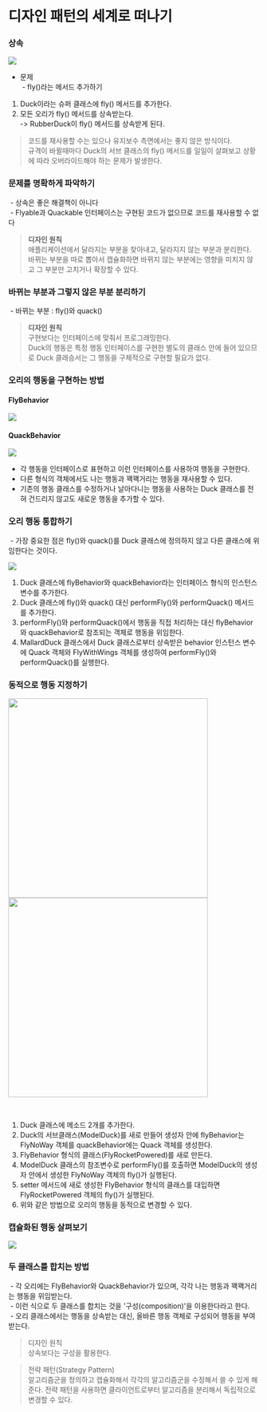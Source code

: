 # 디자인 패턴의 세계로 떠나기

### 상속
<img src="chapter1_abstract.001.jpeg">

* 문제<br>
&nbsp;-&nbsp;fly()라는 메서드 추가하기

1. Duck이라는 슈퍼 클래스에 fly() 메서드를 추가한다.
2. 모든 오리가 fly() 메서드를 상속받는다.<br>
-> RubberDuck이 fly() 메서드를 상속받게 된다.

> 코드를 재사용할 수는 있으나 유지보수 측면에서는 좋지 않은 방식이다.<br>
규격이 바뀔때마다 Duck의 서브 클래스의 fly() 메서드를 일일이 살펴보고 상황에 따라 오버라이드해야 하는 문제가 발생한다.

### 문제를 명확하게 파악하기<br>
&nbsp;-&nbsp;상속은 좋은 해결책이 아니다<br>
&nbsp;-&nbsp;Flyable과 Quackable 인터페이스는 구현된 코드가 없으므로 코드를 재사용할 수 없다
<br>

> **디자인 원칙**<br>
애플리케이션에서 달라지는 부분을 찾아내고, 달라지지 않는 부분과 분리한다.<br>
바뀌는 부분을 따로 뽑아서 캡슐화하면 바뀌지 않는 부분에는 영향을 미치지 않고 그 부분만 고치거나 확장할 수 있다.

### 바뀌는 부분과 그렇지 않은 부분 분리하기<br>
&nbsp;-&nbsp;바뀌는 부분 : fly()와 quack()<br>

> **디자인 원칙**<br>
구현보다는 인터페이스에 맞춰서 프로그래밍한다.<br>
Duck의 행동은 특정 행동 인터페이스를 구현한 별도의 클래스 안에 들어 있으므로 Duck 클래승서는 그 행동을 구체적으로 구현할 필요가 없다.

### 오리의 행동을 구현하는 방법
#### FlyBehavior
<img src="chapter1_interface_fly.001.jpeg">

#### QuackBehavior
<img src="chapter1_interface_quack.001.jpeg">

<br>

* 각 행동을 인터페이스로 표현하고 이런 인터페이스를 사용하여 행동을 구현한다.
* 다른 형식의 객체에서도 나는 행동과 꽥꽥거리는 행동을 재사용할 수 있다.
* 기존의 행동 클래스를 수정하거나 날아다니는 행동을 사용하는 Duck 클래스를 전혀 건드리지 않고도 새로운 행동을 추가할 수 있다.

### 오리 행동 통합하기
&nbsp;-&nbsp;가장 중요한 점은 fly()와 quack()를 Duck 클래스에 정의하지 않고 다른 클래스에 위임한다는 것이다.

<img src="chapter1_main_class.001.jpeg">

<br>

1. Duck 클래스에 flyBehavior와 quackBehavior라는 인터페이스 형식의 인스턴스 변수를 추가한다.
2. Duck 클래스에 fly()와 quack() 대신 performFly()와 performQuack() 메서드를 추가한다.
3. performFly()와 performQuack()에서 행동을 직접 처리하는 대신 flyBehavior와 quackBehavior로 참조되는 객체로 행동을 위임한다.
4. MallardDuck 클래스에서 Duck 클래스로부터 상속받은 behavior 인스턴스 변수에 Quack 객체와 FlyWithWings 객체를 생성하여 performFly()와 performQuack()를 실행한다.

### 동적으로 행동 지정하기
<img src="chapter1_dynamic_behavior1.001.jpeg" style="width:400px;"><br>
<img src="chapter1_dynamic_behavior2.001.jpeg" style="width:400px;">

<br>

1. Duck 클래스에 메소드 2개를 추가한다.
2. Duck의 서브클래스(ModelDuck)를 새로 만들어 생성자 안에 flyBehavior는 FlyNoWay 객체를 quackBehavior에는 Quack 객체를 생성한다.
3. FlyBehavior 형식의 클래스(FlyRocketPowered)를 새로 만든다.
4. ModelDuck 클래스의 참조변수로 performFly()를 호출하면 ModelDuck의 생성자 안에서 생성한 FlyNoWay 객체의 fly()가 실행된다.
5. setter 메서드에 새로 생성한 FlyBehavior 형식의 클래스를 대입하면 FlyRocketPowered 객체의 fly()가 실행된다.
6. 위와 같은 방법으로 오리의 행동을 동적으로 변경할 수 있다.

### 캡슐화된 행동 살펴보기
<img src="capsulation.jpg">

### 두 클래스를 합치는 방법
&nbsp;-&nbsp;각 오리에는 FlyBehavior와 QuackBehavior가 있으며, 각각 나는 행동과 꽥꽥거리는 행동을 위임받는다.<br>
&nbsp;-&nbsp;이런 식으로 두 클래스를 합치는 것을 '구성(composition)'을 이용한다라고 한다.<br>
&nbsp;-&nbsp;오리 클래스에서는 행동을 상속받는 대신, 올바른 행동 객체로 구성되어 행동을 부여받는다.<br>

> 디자인 원칙<br>
상속보다는 구성을 활용한다.

> 전략 패턴(Strategy Pattern)<br>
알고리즘군을 정의하고 캡슐화해서 각각의 알고리즘군을 수정해서 쓸 수 있게 해준다. 전략 패턴을 사용하면 클라이언트로부터 알고리즘을 분리해서 독립적으로 변경할 수 있다.